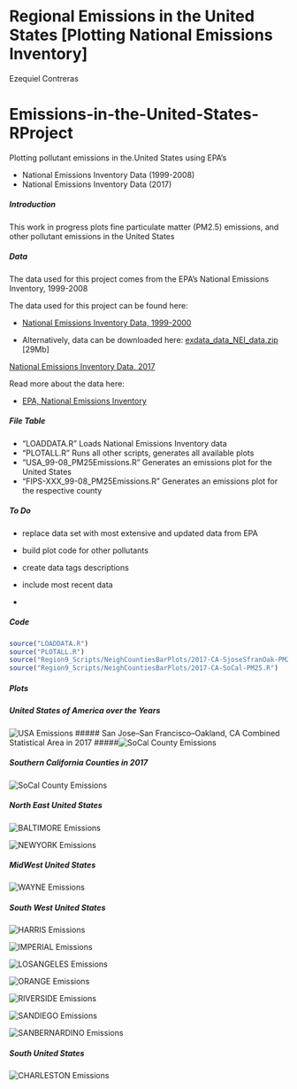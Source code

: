 Regional Emissions in the United States \[Plotting National Emissions
Inventory\]
================
Ezequiel Contreras

# Emissions-in-the-United-States-RProject

Plotting pollutant emissions in the.United States using EPA’s

  - National Emissions Inventory Data (1999-2008)
  - National Emissions Inventory Data (2017)

##### Introduction

This work in progress plots fine particulate matter (PM2.5) emissions,
and other pollutant emissions in the United States

##### Data

The data used for this project comes from the EPA’s National Emissions
Inventory, 1999-2008

The data used for this project can be found here:

  - [National Emissions Inventory
    Data, 1999-2000](https://github.com/ezequielc97/Emissions-in-the-United-States-RProject/tree/master/National_Emissions_Inventory_Data)

  - Alternatively, data can be downloaded here:
    [exdata\_data\_NEI\_data.zip](https://d396qusza40orc.cloudfront.net/exdata%2Fdata%2FNEI_data.zip)
    \[29Mb\]

[National Emissions Inventory
Data, 2017](https://enviro.epa.gov/facts/nei/index.html)

Read more about the data here:

  - [EPA, National Emissions
    Inventory](https://www.epa.gov/air-emissions-inventories/national-emissions-inventory-nei)

##### File Table

  - “LOADDATA.R” Loads National Emissions Inventory data
  - “PLOTALL.R” Runs all other scripts, generates all available plots  
  - “USA\_99-08\_PM25Emissions.R” Generates an emissions plot for the
    United States
  - “FIPS-XXX\_99-08\_PM25Emissions.R” Generates an emissions plot for
    the respective county

##### To Do

  - replace data set with most extensive and updated data from EPA

  - build plot code for other pollutants

  - create data tags descriptions

  - include most recent data

  - 
##### Code

``` r
source("LOADDATA.R")
source("PLOTALL.R")
source("Region9_Scripts/NeighCountiesBarPlots/2017-CA-SjoseSfranOak-PM25.R")
source("Region9_Scripts/NeighCountiesBarPlots/2017-CA-SoCal-PM25.R")
```

##### Plots

##### United States of America over the Years

![USA Emissions](USA_99-08_PM25Emissions.png) \#\#\#\#\# San Jose–San
Francisco–Oakland, CA Combined Statistical Area in 2017
\#\#\#\#\#![SoCal County
Emissions](PNG/NeighCountiesBarPlots/2017-CA-SoCal-PM25Emissions.png)

##### Southern California Counties in 2017

![SoCal County
Emissions](PNG/NeighCountiesBarPlots/2017-CA-SJoseSFranOak-PM25Emissions.png)

##### North East United States

![BALTIMORE Emissions](FIPS-BALTIMORE_99-08_PM25Emissions.png)

![NEWYORK Emissions](FIPS-NEWYORK_99-08_PM25Emissions.png)

##### MidWest United States

![WAYNE Emissions](FIPS-WAYNE_99-08_PM25Emissions.png)

##### South West United States

![HARRIS Emissions](FIPS-HARRIS_99-08_PM25Emissions.png)

![IMPERIAL Emissions](FIPS-IMPERIAL_99-08_PM25Emissions.png)

![LOSANGELES Emissions](FIPS-LOSANGELES_99-08_PM25Emissions.png)

![ORANGE Emissions](FIPS-ORANGE_99-08_PM25Emissions.png)

![RIVERSIDE Emissions](FIPS-RIVERSIDE_99-08_PM25Emissions.png)

![SANDIEGO Emissions](FIPS-SANDIEGO_99-08_PM25Emissions.png)

![SANBERNARDINO Emissions](FIPS-SBERNARDINO_99-08_PM25Emissions.png)

##### South United States

![CHARLESTON Emissions](FIPS-CHARLESTON_99-08_PM25Emissions.png)
